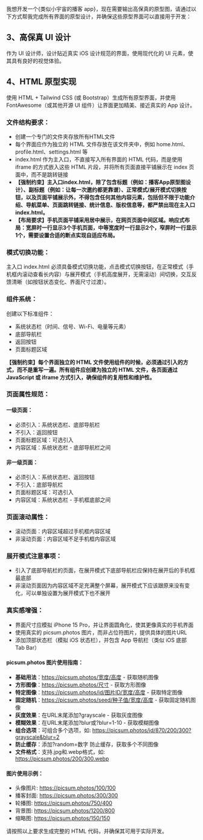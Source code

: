我想开发一个{类似小宇宙的播客 app}，现在需要输出高保真的原型图，请通过以下方式帮我完成所有界面的原型设计，并确保这些原型界面可以直接用于开发：

## 3、高保真 UI 设计
作为 UI 设计师，设计贴近真实 iOS 设计规范的界面，使用现代化的 UI 元素，使其具有良好的视觉体验。

## 4、HTML 原型实现
使用 HTML + Tailwind CSS (或 Bootstrap）生成所有原型界面，并使用 FontAwesome（或其他开源 UI 组件）让界面更加精美、接近真实的 App 设计。

### 文件结构要求：
- 创建一个专门的文件夹存放所有HTML文件
- 每个界面应作为独立的 HTML 文件存放在该文件夹中，例如 home.html、profile.html、settings.html 等
- index.html 作为主入口，不直接写入所有界面的 HTML 代码，而是使用 iframe 的方式嵌入这些 HTML 片段，并将所有页面直接平铺展示在 index 页面中，而不是跳转链接
- **【强制约束】主入口index.html，除了包含标题（例如：播客App原型图设计）、副标题（例如：让每一次邀约都更靠谱）、正常模式/展开模式切换按钮，以及页面平铺展示外，不得包含任何其他内容元素，包括但不限于功能介绍、导航菜单、页面跳转链接、统计信息、版权信息等，都严禁出现在主入口index.html。**
- **【布局要求】手机页面平铺采用居中展示，在网页页面中间区域。响应式布局：宽屏时一行显示3个手机页面，中等宽度时一行显示2个，窄屏时一行显示1个，需要设置合适的断点实现自适应布局。**

### 模式切换功能：
主入口 index.html 必须具备模式切换功能，点击模式切换按钮，在正常模式（手机框内滚动查看长内容）与展开模式（手机高度展开，无需滚动）间切换，交互反馈清晰（如按钮状态变化、界面尺寸过渡）。

### 组件系统：
创建以下标准组件：
- 系统状态栏（时间、信号、Wi-Fi、电量等元素）
- 底部导航栏
- 返回按钮
- 页面标题区域

**【强制约束】每个界面独立的 HTML 文件使用组件的时候，必须通过引入的方式，而不是重写一遍。所有组件应创建为独立的 HTML 文件，各页面通过 JavaScript 或 iframe 方式引入，确保组件的复用性和维护性。**

### 页面属性规范：

#### 一级页面：
- 必须引入：系统状态栏、底部导航栏
- 不引入：返回按钮
- 页面标题区域：可选引入
- 内容区域：系统状态栏 - 底部导航栏之间

#### 非一级页面：
- 必须引入：系统状态栏、返回按钮
- 不引入：底部导航栏
- 页面标题区域：可选引入
- 内容区域：系统状态栏 - 手机框底部之间

### 页面滚动属性：
- 滚动页面：内容区域超过手机框内容区域
- 非滚动页面：内容区域不足手机框内容区域

### 展开模式注意事项：
- 引入了底部导航栏的页面，在展开模式下底部导航栏应保持在展开后的手机框最底部
- 非滚动页面因为内容区域不足充满整个屏幕，展开模式下应该跟原来没有变化，可以单独设置为展开模式下也不展开

### 真实感增强：
- 界面尺寸应模拟 iPhone 15 Pro，并让界面圆角化，使其更像真实的手机界面
- 使用真实的 picsum.photos 图片，而非占位符图片，提供具体的图片URL
- 添加顶部状态栏（模拟 iOS 状态栏），并包含 App 导航栏（类似 iOS 底部 Tab Bar）

#### picsum.photos 图片使用指南：
- **基础用法**：https://picsum.photos/宽度/高度 - 获取随机图像
- **方形图像**：https://picsum.photos/尺寸 - 获取方形图像
- **特定图像**：https://picsum.photos/id/图片ID/宽度/高度 - 获取特定图像
- **固定随机**：https://picsum.photos/seed/种子值/宽度/高度 - 获取固定随机图像
- **灰度效果**：在URL末尾添加?grayscale - 获取灰度图像
- **模糊效果**：在URL末尾添加?blur或?blur=1-10 - 获取模糊图像
- **组合选项**：可组合多个选项，如: https://picsum.photos/id/870/200/300?grayscale&blur=2
- **防止缓存**：添加?random=数字 防止缓存，获取多个不同图像
- **文件格式**：支持.jpg和.webp格式，如: https://picsum.photos/200/300.webp

#### 图片使用示例：
- 头像图片: https://picsum.photos/100/100
- 播客封面: https://picsum.photos/300/300
- 轮播图: https://picsum.photos/750/400
- 背景图: https://picsum.photos/1200/800
- 缩略图: https://picsum.photos/150/150

请按照以上要求生成完整的 HTML 代码，并确保其可用于实际开发。

